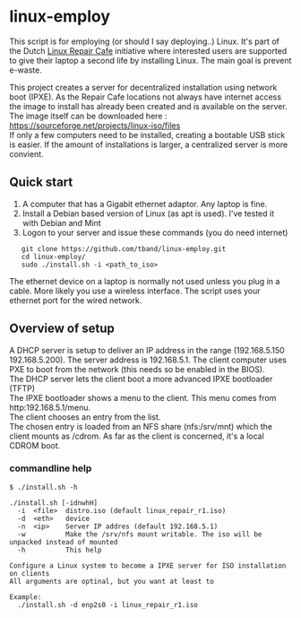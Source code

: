 # linux-employ
This script is for employing (or should I say deploying..) Linux. It's part of the Dutch [Linux Repair Cafe](https://www.repaircafe.org/linux-repair-cafe/) initiative where interested users are supported to give their laptop a second life by installing Linux. The main goal is prevent e-waste.

This project creates a server for decentralized installation using network boot (IPXE). As the Repair Cafe locations not always have internet access the image to install has already been created and is available on the server. The image itself can be downloaded here : https://sourceforge.net/projects/linux-iso/files<br/>
If only a few computers need to be installed, creating a bootable USB stick is easier. If the amount of installations is larger, a centralized server is more convient.

## Quick start
1. A computer that has a Gigabit ethernet adaptor. Any laptop is fine.
2. Install a Debian based version of Linux (as apt is used). I've tested it with Debian and Mint
3. Logon to your server and issue these commands (you do need internet)
```
   git clone https://github.com/tband/linux-employ.git 
   cd linux-employ/ 
   sudo ./install.sh -i <path_to_iso>
```

The ethernet device on a laptop is normally not used unless you plug in a cable. More likely you use a wireless interface. The script uses your ethernet port for the wired network.
## Overview of setup
A DHCP server is setup to deliver an IP address in the range (192.168.5.150 192.168.5.200). The server address is 192.168.5.1. The client computer uses PXE to boot from the network (this needs so be enabled in the BIOS).<br/>
The DHCP server lets the client boot a more advanced IPXE bootloader (TFTP)<br/>
The IPXE bootloader shows a menu to the client. This menu comes from http:192.168.5.1/menu.<br/>
The client chooses an entry from the list.<br/>
The chosen entry is loaded from an NFS share (nfs:/srv/mnt) which the client mounts as /cdrom. As far as the client is concerned, it's a local CDROM boot.
### commandline help
```
$ ./install.sh -h

./install.sh [-idnwhH]
  -i  <file>  distro.iso (default linux_repair_r1.iso)
  -d  <eth>   device
  -n  <ip>    Server IP addres (default 192.168.5.1)
  -w          Make the /srv/nfs mount writable. The iso will be unpacked instead of mounted
  -h          This help

Configure a Linux system to become a IPXE server for ISO installation on clients
All arguments are optinal, but you want at least to 
  
Example:
  ./install.sh -d enp2s0 -i linux_repair_r1.iso
```
